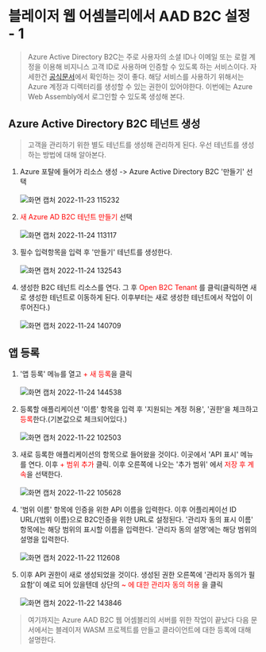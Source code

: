 # 블레이저 웹 어셈블리에서 AAD B2C 설정 - 1
> Azure Active Directory B2C는 주로 사용자의 소셜 ID나 이메일 또는 로컬 계정을 이용해 비지니스 고객 ID로 사용하며 인증할 수 있도록 하는 서비스이다. 자세한건   [공식문서](https://learn.microsoft.com/ko-kr/azure/active-directory-b2c/overview)에서 확인하는 것이 좋다. 해당 서비스를 사용하기 위해서는 Azure 계정과 디렉터리를 생성할 수 있는 권한이 있어야한다. 이번에는 Azure Web Assembly에서 로그인할 수 있도록 생성해 본다.



## Azure Active Directory B2C 테넌트 생성
> 고객을 관리하기 위한 별도 테넌트를 생성해 관리하게 된다. 우선 테넌트를 생성하는 방법에 대해 알아본다.

1. Azure 포탈에 들어가 리소스 생성 -> Azure Active Directory B2C '만들기' 선택<br><br>![화면 캡처 2022-11-23 115232](https://user-images.githubusercontent.com/39551265/203460865-89f0338c-bef9-4050-9ff8-348793d20d54.png)<br>

2. <span style="color:red">새 Azure AD B2C 테넌트 만들기</span> 선택<br><br>![화면 캡처 2022-11-24 113117](https://user-images.githubusercontent.com/39551265/203691875-64da3060-5db7-429e-96da-0e9a5c09088a.png)<br>

3. 필수 입력항목을 입력 후 '만들기' 테넌트를 생성한다.<br><br>![화면 캡처 2022-11-24 132543](https://user-images.githubusercontent.com/39551265/203697996-af60ae24-7978-4008-bb50-b50529597538.png)<br>

4. 생성한 B2C 테넌트 리소스를 연다. 그 후 <span style="color:red">Open B2C Tenant</span> 를 클릭(클릭하면 새로 생성한 테넌트로 이동하게 된다. 이후부터는 새로 생성한 테넌트에서 작업이 이루어진다.)<br><br>![화면 캡처 2022-11-24 140709](https://user-images.githubusercontent.com/39551265/203698798-c164e797-8ad6-4b1f-8690-71c0b0df2870.png)<br>

## 앱 등록

1. '앱 등록' 메뉴를 열고 <span style="color:red">+ 새 등록</span>을 클릭<br><br>![화면 캡처 2022-11-24 144538](https://user-images.githubusercontent.com/39551265/203703680-6b208bb5-7fae-4ff8-b117-ec083e827152.png)<br>

2. 등록할 애플리케이션 '이름' 항목을 입력 후 '지원되는 계정 허용', '권한'을 체크하고 <span style="color:red">등록</span>한다.(기본값으로 체크되어있다.) <br><br>![화면 캡처 2022-11-22 102503](https://user-images.githubusercontent.com/39551265/203460935-ed5a9228-1f9f-424a-bc27-ad643a4935ae.png)<br>

3. 새로 등록한 애플리케이션의 항목으로 들어왔을 것이다. 이곳에서 'API 표시' 메뉴를 연다. 이후 <span style="color:red">+ 범위 추가</span> 클릭. 이후 오른쪽에 나오는 '추가 범위' 에서 <span style="color:red">저장 후 계속</span>을 선택한다.<br><br>![화면 캡처 2022-11-22 105628](https://user-images.githubusercontent.com/39551265/203460929-4aaf52f4-f2ee-4e07-a2c5-46eacd32106b.png)<br>

4. '범위 이름' 항목에 인증을 위한 API 이름을 입력한다. 이후 어플리케이선 ID URL/{범위 이름}으로 B2C인증을 위한 URL로 설정된다. '관리자 동의 표시 이름' 항목에는 해당 범위의 표시할 이름을 입력한다. '관리자 동의 설명'에는 해당 범위의 설명을 입력한다.<br><br>![화면 캡처 2022-11-22 112608](https://user-images.githubusercontent.com/39551265/203460920-13138779-2e70-4692-bb68-c37120059881.png)<br>

5. 이후 API 권한이 새로 생성되었을 것이다. 생성된 권한 오른쪽에 '관리자 동의가 필요함'이 예로 되어 있을텐데 상단의 <span style="color:red">~ 에 대한 관리자 동의 허용</span> 을 클릭<br><br>![화면 캡처 2022-11-22 143846](https://user-images.githubusercontent.com/39551265/203722526-0e800333-8545-48d1-89bc-aa46cb87b430.png)<br>

>여기까지는 Azure AAD B2C 웹 어셈블리의 서버를 위한 작업이 끝났다 다음 문서에서는 블레이저 WASM 프로젝트를 만들고 클라이언트에 대한 등록에 대해 설명한다.
